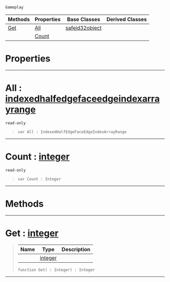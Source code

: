  `Gameplay`

|Methods|Properties|Base Classes|Derived Classes|
|---|---|---|---|
|[ Get](https://github.com/ZilchEngine/ZilchDocs/blob/master/code_reference/class_reference/indexedhalfedgefaceedgeindexarray.md#get-zilch-engine-document)|[ All](https://github.com/ZilchEngine/ZilchDocs/blob/master/code_reference/class_reference/indexedhalfedgefaceedgeindexarray.md#all-zilch-engine-document)|[safeid32object](https://github.com/ZilchEngine/ZilchDocs/blob/master/code_reference/class_reference/safeid32object.md)| |
| |[ Count](https://github.com/ZilchEngine/ZilchDocs/blob/master/code_reference/class_reference/indexedhalfedgefaceedgeindexarray.md#count-zilch-engine-docume)| | |


 #  Properties


---  
 #  All : [indexedhalfedgefaceedgeindexarrayrange](https://github.com/ZilchEngine/ZilchDocs/blob/master/code_reference/class_reference/indexedhalfedgefaceedgeindexarrayrange.md)

 `read-only`

> 
> ``` lang=cpp, name=Nada
> var All : IndexedHalfEdgeFaceEdgeIndexArrayRange


---  
 #  Count : [integer](https://github.com/ZilchEngine/ZilchDocs/blob/master/code_reference/nada_base_types/integer.md)

 `read-only`

> 
> ``` lang=cpp, name=Nada
> var Count : Integer


---  
 #  Methods


---  
 #  Get : [integer](https://github.com/ZilchEngine/ZilchDocs/blob/master/code_reference/nada_base_types/integer.md)

> 
> |Name|Type|Description|
> |---|---|---|
> ||[integer](https://github.com/ZilchEngine/ZilchDocs/blob/master/code_reference/nada_base_types/integer.md)| |
> ``` lang=cpp, name=Nada
> function Get( : Integer) : Integer
> ``` 


---  
 

 